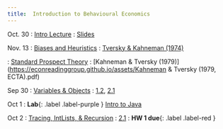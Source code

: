 ```yaml
---
title:  Introduction to Behavioural Economics
---
```


Oct. 30
: [Intro Lecture](#)
  : [Slides](#)

Nov. 13
: [Biases and Heuristics](#)
  : [Tversky & Kahneman (1974)](https://www.science.org/doi/abs/10.1126/science.185.4157.1124?casa_token=INV-gbX-_lUAAAAA:C2vKJBmabIzOUVa4cAyfF2j4QFlOsCWeQ1-I8IjAYQwOjpIC6jnQaBEBJ9I7wi5JQU4XSsVFNE4R)

: [Standard Prospect Theory](#)
  : [Kahneman & Tversky (1979)](https://econreadinggroup.github.io/assets/Kahneman & Tversky (1979, ECTA).pdf)








Sep 30
: [Variables & Objects](#)
  : [1.2](#), [2.1](#)

Oct 1
: **Lab**{: .label .label-purple } [Intro to Java](#)

Oct 2
: [Tracing, IntLists, & Recursion](#)
  : [2.1](#)
: **HW 1 due**{: .label .label-red }

